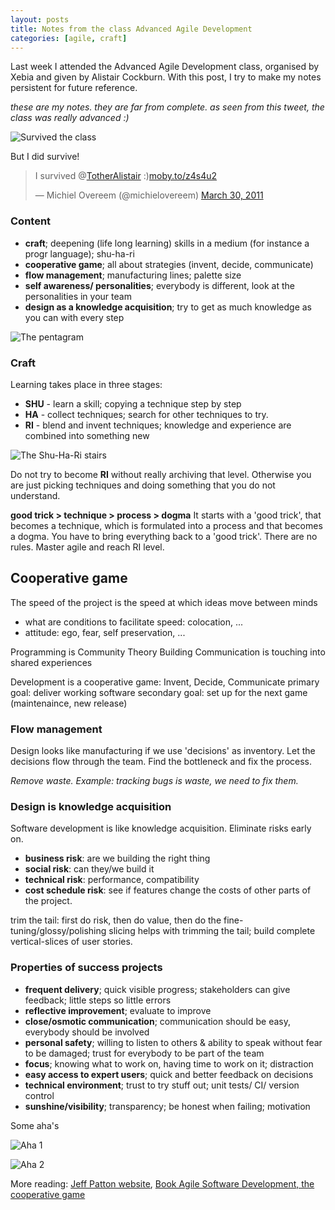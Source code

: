 ```yaml
---
layout: posts
title: Notes from the class Advanced Agile Development
categories: [agile, craft]
---
```

Last week I attended the Advanced Agile Development class, organised by Xebia and given by Alistair Cockburn. With this post, I try to make my notes persistent for future reference.

_these are my notes. they are far from complete. as seen from this tweet, the class was really advanced :)_

![Survived the class](/images/totheralistairtweet.png)

But I did survive!

<blockquote class="twitter-tweet"><p>I survived @<a href="https://twitter.com/TotherAlistair">TotherAlistair</a> :)<a href="http://t.co/az8oIkT" title="http://moby.to/z4s4u2">moby.to/z4s4u2</a></p>&mdash; Michiel Overeem (@michielovereem) <a href="https://twitter.com/michielovereem/status/53120793072242688" data-datetime="2011-03-30T15:45:58+00:00">March 30, 2011</a></blockquote>

### Content

+ __craft__; deepening (life long learning) skills in a medium (for instance a progr language); shu-ha-ri
+ __cooperative game__; all about strategies (invent, decide, communicate)
+ __flow management__; manufacturing lines; palette size
+ __self awareness/ personalities__; everybody is different, look at the personalities in your team
+ __design as a knowledge acquisition__; try to get as much knowledge as you can with every step

![The pentagram](/images/advancedagile-pent.png)

### Craft

Learning takes place in three stages: 
+ __SHU__ - learn a skill; copying a technique step by step
+ __HA__ - collect techniques; search for other techniques to try.
+ __RI__ - blend and invent techniques; knowledge and experience are combined into something new

![The Shu-Ha-Ri stairs](/images/shu-ha-ri.png)

Do not try to become __RI__ without really archiving that level. Otherwise you are just picking techniques and doing something that you do not understand.
 
__good trick > technique > process > dogma__
It starts with a 'good trick', that becomes a technique, which is formulated into a process and that becomes a dogma. You have to bring everything back to a 'good trick'. There are no rules. Master agile and reach RI level.
 
## Cooperative game
The speed of the project is the speed at which ideas move between minds
+ what are conditions to facilitate speed: colocation, ...
+ attitude: ego, fear, self preservation, ...

Programming is Community Theory Building
Communication is touching into shared experiences

Development is a cooperative game: Invent, Decide, Communicate
primary goal: deliver working software
secondary goal: set up for the next game (maintenaince, new release)

### Flow management
Design looks like manufacturing if we use 'decisions' as inventory. Let the decisions flow through the team. Find the bottleneck and fix the process.

_Remove waste. Example: tracking bugs is waste, we need to fix them._

### Design is knowledge acquisition

Software development is like knowledge acquisition. Eliminate risks early on.
+ __business risk__: are we building the right thing
+ __social risk__:  can they/we build it
+ __technical risk__: performance, compatibility
+ __cost schedule risk__: see if features change the costs of other parts of the project.
 
trim the tail: first do risk, then do value, then do the fine-tuning/glossy/polishing
slicing helps with trimming the tail; build complete vertical-slices of user stories.
 
### Properties of success projects

+ __frequent delivery__; quick visible progress; stakeholders can give feedback; little steps so little errors
+ __reflective improvement__; evaluate to improve
+ __close/osmotic communication__; communication should be easy, everybody should be involved
+ __personal safety__; willing to listen to others & ability to speak without fear to be damaged; trust for everybody to be part of the team
+ __focus__; knowing what to work on, having time to work on it; distraction
+ __easy access to expert users__; quick and better feedback on decisions
+ __technical environment__; trust to try stuff out; unit tests/ CI/ version control
+ __sunshine/visibility__; transparency; be honest when failing; motivation
 
Some aha's

![Aha 1](/images/agile-aha1.png)

![Aha 2](/images/agile-aha1.png)

More reading: [Jeff Patton website][5], [Book Agile Software Development, the cooperative game][6]

[1]: http://www.xebia.com/Advanced_Agile_Development
[2]: http://www.xebia.com/
[3]: http://alistair.cockburn.us/
[4]: http://twitter.com/#!/michielovereem/status/53120793072242688
[5]: http://www.agileproductdesign.com/
[6]: http://www.amazon.com/Agile-Software-Development-Cooperative-Game/dp/0321482751